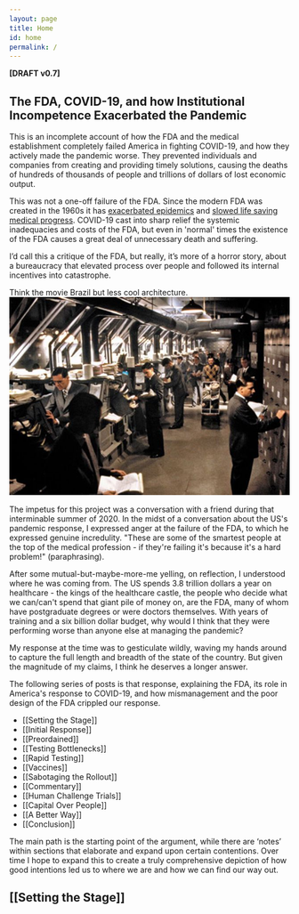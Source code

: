 ```yaml
---
layout: page
title: Home
id: home
permalink: /
---
```


**[DRAFT v0.7]**


## The FDA, COVID-19, and how Institutional Incompetence Exacerbated the Pandemic

This is an incomplete account of how the FDA and the medical establishment completely failed America in fighting COVID-19, and how they actively made the pandemic worse. They prevented individuals and companies from creating and providing timely solutions, causing the deaths of hundreds of thousands of people and trillions of dollars of lost economic output.

This was not a one-off failure of the FDA. Since the modern FDA was created in the 1960s it has [exacerbated epidemics](https://journals.sagepub.com/doi/abs/10.1177/0098858817701959) and [slowed life saving medical progress](https://www.jstor.org/stable/1830639?seq=1). COVID-19 cast into sharp relief the systemic inadequacies and costs of the FDA, but even in 'normal' times the existence of the FDA causes a great deal of unnecessary death and suffering.

I’d call this a critique of the FDA, but really, it’s more of a horror story, about a bureaucracy that elevated process over people and followed its internal incentives into catastrophe.

Think the movie Brazil but less cool architecture. ![](assets/brazil.png)

The impetus for this project was a conversation with a friend during that interminable summer of 2020. In the midst of a conversation about the US's pandemic response, I expressed anger at the failure of the FDA, to which he expressed genuine incredulity. "These are some of the smartest people at the top of the medical profession - if they're failing it's because it's a hard problem!" (paraphrasing). 

After some mutual-but-maybe-more-me yelling, on reflection, I understood where he was coming from. The US spends 3.8 trillion dollars a year on healthcare - the kings of the healthcare castle, the people who decide what we can/can't spend that giant pile of money on, are the FDA, many of whom have postgraduate degrees or were doctors themselves. With years of training and a six billion dollar budget, why would I think that they were performing worse than anyone else at managing the pandemic?

My response at the time was to gesticulate wildly, waving my hands around to capture the full length and breadth of the state of the country. But given the magnitude of my claims, I think he deserves a longer answer.

The following series of posts is that response, explaining the FDA, its role in America's response to COVID-19, and how mismanagement and the poor design of the FDA crippled our response.

- [[Setting the Stage]]
- [[Initial Response]]
- [[Preordained]]
- [[Testing Bottlenecks]]
- [[Rapid Testing]]
- [[Vaccines]]
- [[Sabotaging the Rollout]]
- [[Commentary]]
- [[Human Challenge Trials]]
- [[Capital Over People]]
- [[A Better Way]]
- [[Conclusion]]

The main path is the starting point of the argument, while there are ‘notes’ within sections that elaborate and expand upon certain contentions. Over time I hope to expand this to create a truly comprehensive depiction of how good intentions led us to where we are and how we can find our way out.

## [[Setting the Stage]]

